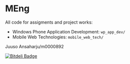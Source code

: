 MEng
=======

All code for assigments and project works:

 * Windows Phone Application Development: `wp_app_dev/`
 * Mobile Web Technologies: `mobile_web_tech/`

Juuso Ansaharju/m0000892

[![Bitdeli Badge](https://d2weczhvl823v0.cloudfront.net/trapridge/meng-wp/trend.png)](https://bitdeli.com/free "Bitdeli Badge")
